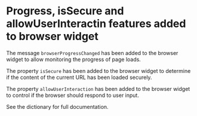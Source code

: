 # Progress, isSecure and allowUserInteractin features added to browser widget

The message `browserProgressChanged` has been added to the browser widget to allow monitoring the progress of page loads.

The property `isSecure` has been added to the browser widget to determine if the content of the current URL has been loaded securely.

The property `allowUserInteraction` has been added to the browser widget to control if the browser should respond to user input.

See the dictionary for full documentation.
